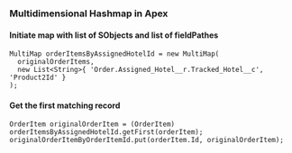 ### Multidimensional Hashmap in Apex

#### Initiate map with list of SObjects and list of fieldPathes
```
MultiMap orderItemsByAssignedHotelId = new MultiMap(
  originalOrderItems,
  new List<String>{ 'Order.Assigned_Hotel__r.Tracked_Hotel__c', 'Product2Id' }
);
```

#### Get the first matching record
```
OrderItem originalOrderItem = (OrderItem) orderItemsByAssignedHotelId.getFirst(orderItem);
originalOrderItemByOrderItemId.put(orderItem.Id, originalOrderItem);

```

